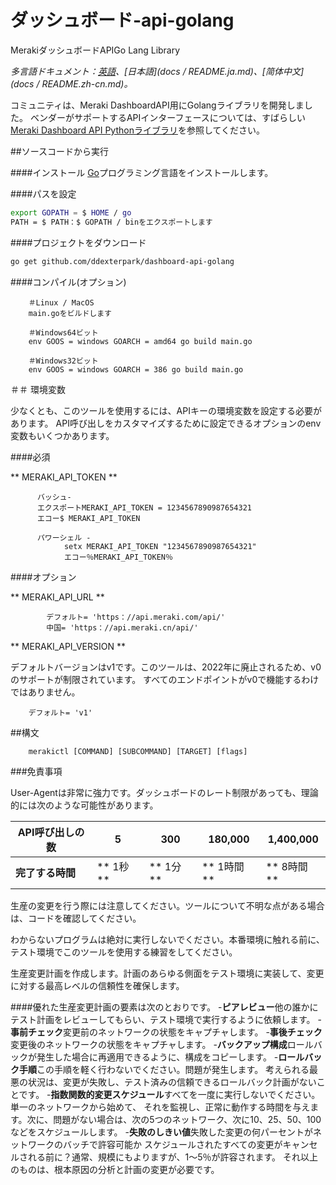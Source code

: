 # ダッシュボード-api-golang
MerakiダッシュボードAPIGo Lang Library

*多言語ドキュメント：[英語](README.md)、[日本語](docs / README.ja.md)、[简体中文](docs / README.zh-cn.md)。*

コミュニティは、Meraki DashboardAPI用にGolangライブラリを開発しました。
ベンダーがサポートするAPIインターフェースについては、すばらしい[Meraki Dashboard API Pythonライブラリ](https://github.com/meraki/dashboard-api-python)を参照してください。

##ソースコードから実行

####インストール
[Go](http://golang.org)プログラミング言語をインストールします。

####パスを設定
```bash
export GOPATH = $ HOME / go
PATH = $ PATH：$ GOPATH / binをエクスポートします
```

####プロジェクトをダウンロード

```bash
go get github.com/ddexterpark/dashboard-api-golang
```

####コンパイル(オプション)
```シェルスクリプト
    ＃Linux / MacOS
    main.goをビルドします

    ＃Windows64ビット
    env GOOS = windows GOARCH = amd64 go build main.go
    
    ＃Windows32ビット
    env GOOS = windows GOARCH = 386 go build main.go
```
    
＃＃ 環境変数

少なくとも、このツールを使用するには、APIキーの環境変数を設定する必要があります。
API呼び出しをカスタマイズするために設定できるオプションのenv変数もいくつかあります。

####必須

** MERAKI_API_TOKEN **
```シェルスクリプト
      バッシュ-
      エクスポートMERAKI_API_TOKEN = 1234567890987654321
      エコー$ MERAKI_API_TOKEN
      
      パワーシェル -
            setx MERAKI_API_TOKEN "1234567890987654321"
            エコー％MERAKI_API_TOKEN％
```

####オプション
 
** MERAKI_API_URL **
```シェルスクリプト
        デフォルト= 'https：//api.meraki.com/api/'
        中国= 'https：//api.meraki.cn/api/'
```

** MERAKI_API_VERSION **

デフォルトバージョンはv1です。このツールは、2022年に廃止されるため、v0のサポートが制限されています。
すべてのエンドポイントがv0で機能するわけではありません。
 
```シェルスクリプト
    デフォルト= 'v1'
```
    
##構文

```シェルスクリプト
    merakictl [COMMAND] [SUBCOMMAND] [TARGET] [flags]
```


###免責事項

User-Agentは非常に強力です。ダッシュボードのレート制限があっても、理論的には次のような可能性があります。


API呼び出しの数| 5 | 300 | 180,000 | 1,400,000 |
--- | --- | --- | --- | --- |
**完了する時間** | ** 1秒** | ** 1分** | ** 1時間** | ** 8時間** |


生産の変更を行う際には注意してください。ツールについて不明な点がある場合は、コードを確認してください。

わからないプログラムは絶対に実行しないでください。本番環境に触れる前に、テスト環境でこのツールを使用する練習をしてください。

生産変更計画を作成します。計画のあらゆる側面をテスト環境に実装して、変更に対する最高レベルの信頼性を確保します。

####優れた生産変更計画の要素は次のとおりです。
-**ピアレビュー**他の誰かにテスト計画をレビューしてもらい、テスト環境で実行するように依頼します。
-**事前チェック**変更前のネットワークの状態をキャプチャします。
-**事後チェック**変更後のネットワークの状態をキャプチャします。
-**バックアップ構成**ロールバックが発生した場合に再適用できるように、構成をコピーします。
-**ロールバック手順**この手順を軽く行わないでください。問題が発生します。
考えられる最悪の状況は、変更が失敗し、テスト済みの信頼できるロールバック計画がないことです。
-**指数関数的変更スケジュール**すべてを一度に実行しないでください。単一のネットワークから始めて、
それを監視し、正常に動作する時間を与えます。次に、問題がない場合は、次の5つのネットワーク、次に10、25、50、100などをスケジュールします。
-**失敗のしきい値**失敗した変更の何パーセントがネットワークのバッチで許容可能か
スケジュールされたすべての変更がキャンセルされる前に？通常、規模にもよりますが、1〜5％が許容されます。
それ以上のものは、根本原因の分析と計画の変更が必要です。